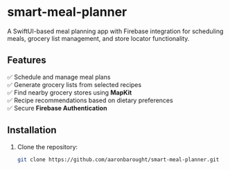 # smart-meal-planner
A SwiftUI-based meal planning app with Firebase integration for scheduling meals, grocery list management, and store locator functionality.

## Features
✅ Schedule and manage meal plans  
✅ Generate grocery lists from selected recipes  
✅ Find nearby grocery stores using **MapKit**  
✅ Recipe recommendations based on dietary preferences  
✅ Secure **Firebase Authentication**

## Installation
1. Clone the repository:
   ```bash
   git clone https://github.com/aaronbarought/smart-meal-planner.git

